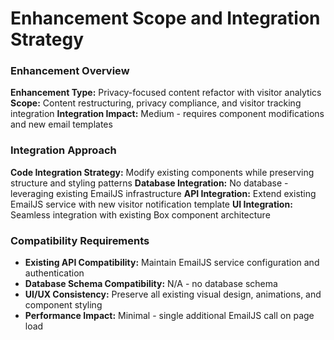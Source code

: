 # Enhancement Scope and Integration Strategy

### Enhancement Overview

**Enhancement Type:** Privacy-focused content refactor with visitor analytics
**Scope:** Content restructuring, privacy compliance, and visitor tracking integration
**Integration Impact:** Medium - requires component modifications and new email templates

### Integration Approach

**Code Integration Strategy:** Modify existing components while preserving structure and styling patterns
**Database Integration:** No database - leveraging existing EmailJS infrastructure
**API Integration:** Extend existing EmailJS service with new visitor notification template
**UI Integration:** Seamless integration with existing Box component architecture

### Compatibility Requirements

- **Existing API Compatibility:** Maintain EmailJS service configuration and authentication
- **Database Schema Compatibility:** N/A - no database schema
- **UI/UX Consistency:** Preserve all existing visual design, animations, and component styling
- **Performance Impact:** Minimal - single additional EmailJS call on page load
